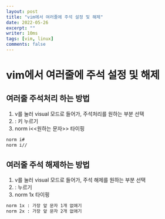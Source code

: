 ```yaml
---
layout: post
title: "vim에서 여러줄에 주석 설정 및 해제"
date: 2022-05-26
excerpt: ""
writer: 10ms
tags: [vim, linux]
comments: false
---
```


# vim에서 여러줄에 주석 설정 및 해제

## 여러줄 주석처리 하는 방법
1. v를 눌러 visual 모드로 들어가, 주석처리를 원하는 부분 선택
2. : 키 누르기
3. norm i<<원하는 문자>> 타이핑

```bash
norm i#
norm i//
```

## 여러줄 주석 해제하는 방법
1. v를 눌러 visual 모드로 들어가, 주석 해제를 원하는 부분 선택
2. : 누르기
3. norm 1x 타이핑
```bash
norm 1x : 가장 앞 문자 1개 없애기
norm 2x : 가장 앞 문자 2개 없애기
```